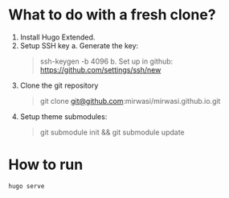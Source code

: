 # What to do with a fresh clone?

1. Install Hugo Extended.
2. Setup SSH key
    a. Generate the key:
    > ssh-keygen -b 4096
    b. Set up in github: https://github.com/settings/ssh/new
3. Clone the git repository
    > git clone git@github.com:mirwasi/mirwasi.github.io.git
4. Setup theme submodules:
    > git submodule init && git submodule update

# How to run

```
hugo serve
```
